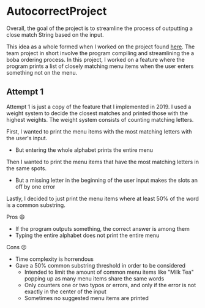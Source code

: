# AutocorrectProject

Overall, the goal of the project is to streamline the process of outputting a close match String based on the input.

This idea as a whole formed when I worked on the project found [here](https://github.com/PostAPProject/BobaFridaysForm). 
The team project in short involve the program compiling and streamlining the a boba ordering process. In this project,
I worked on a feature where the program prints a list of closely matching menu items when the user enters 
something not on the menu.

## Attempt 1

Attempt 1 is just a copy of the feature that I implemented in 2019. I used a weight system to decide the closest matches
and printed those with the highest weights. The weight system consists of counting matching letters.

First, I wanted to print the menu items with the most matching letters with the user's input.
 - But entering the whole alphabet prints the entire menu

Then I wanted to print the menu items that have the most matching letters in the same spots.
 - But a missing letter in the beginning of the user input makes the slots an off by one error

Lastly, I decided to just print the menu items where at least 50% of the word is a common substring.

Pros 😄
 - If the program outputs something, the correct answer is among them
 - Typing the entire alphabet does not print the entire menu

Cons ☹️
 - Time complexity is horrendous
 - Gave a 50% common substring threshold in order to be considered
   - Intended to limit the amount of common menu items like "Milk Tea" popping up as many menu items share the same words
   - Only counters one or two typos or errors, and only if the error is not exactly in the center of the input
   - Sometimes no suggested menu items are printed

